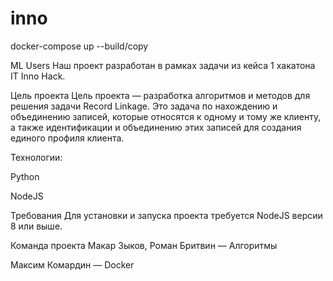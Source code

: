 # inno


<tab><tab>docker-compose up --build/copy 


ML Users
Наш проект разработан в рамках задачи из кейса 1 хакатона IT Inno Hack.

Цель проекта
Цель проекта — разработка алгоритмов и методов для решения задачи Record Linkage. Это задача по нахождению и объединению записей, которые относятся к одному и тому же клиенту, а также идентификации и объединению этих записей для создания единого профиля клиента.

Технологии:


Python

NodeJS

Требования
Для установки и запуска проекта требуется NodeJS версии 8 или выше.



Команда проекта
Макар Зыков, Роман Бритвин — Алгоритмы

Максим Комардин — Docker
